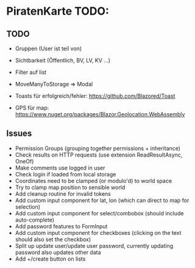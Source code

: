 # PiratenKarte TODO:
## TODO
- Gruppen (User ist teil von)
- Sichtbarkeit (Öffentlich, BV, LV, KV ...)

- Filter auf list
- MoveManyToStorage => Modal
- Toasts für erfolgreich/fehler: https://github.com/Blazored/Toast
- GPS für map: https://www.nuget.org/packages/Blazor.Geolocation.WebAssembly

## Issues
- Permission Groups (grouping together permissions + inheritance)
- Check results on HTTP requests (use extension ReadResultAsync, OneOf)
- Make comments use logged in user
- Check login if loaded from local storage
- Coordinates need to be clamped (or modulo'd) to world space
- Try to clamp map position to sensible world
- Add cleanup routine for invalid tokens
- Add custom input component for lat, lon (which can direct to map for selection)
- Add custom input component for select/combobox (should include auto-complete)
- Add password features to FormInput
- Add custom input component for checkboxes (clicking on the text should also set the checkbox)
- Split up update user/update user password, currently updating password also updates other data
- Add +/create button on lists